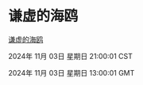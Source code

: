 # 谦虚的海鸥
[谦虚的海鸥](http://219.139.197.74:56308/qxdho/course/base/hotlink/index.php)

2024年 11月 03日 星期日 21:00:01 CST

2024年 11月 03日 星期日 13:00:01 GMT
